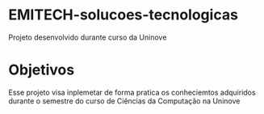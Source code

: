 # EMITECH-solucoes-tecnologicas

Projeto desenvolvido durante curso da Uninove 

# Objetivos

Esse projeto visa inplemetar de forma pratica os conheciemtos adquiridos durante o semestre do curso de Ciências da Computação na Uninove
